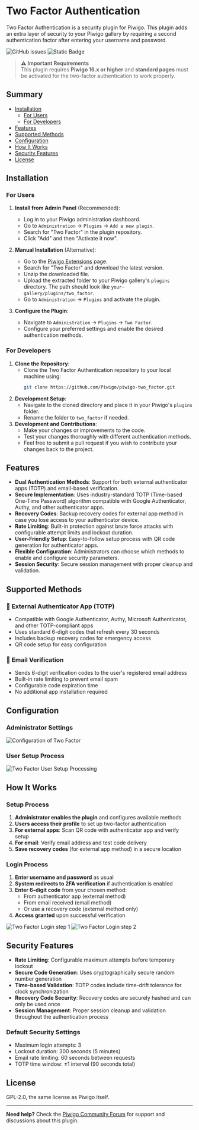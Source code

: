 # Two Factor Authentication
Two Factor Authentication is a security plugin for Piwigo. This plugin adds an extra layer of security to your Piwigo gallery by requiring a second authentication factor after entering your username and password.

![GitHub issues](https://img.shields.io/github/issues/Piwigo/piwigo-two_factor?color=yellow) ![Static Badge](https://img.shields.io/badge/v16.x+-pwg?label=piwigo)

> **⚠️ Important Requirements**  
> This plugin requires **Piwigo 16.x or higher** and **standard pages** must be activated for the two-factor authentication to work properly.

## Summary
- [Installation](#installation)
  - [For Users](#for-users)
  - [For Developers](#for-developers)
- [Features](#features)
- [Supported Methods](#supported-methods)
- [Configuration](#configuration)
- [How It Works](#how-it-works)
- [Security Features](#security-features)
- [License](#license)

## Installation
### For Users
1. **Install from Admin Panel** (Recommended):
   - Log in to your Piwigo administration dashboard.
   - Go to `Administration` → `Plugins` → `Add a new plugin`.
   - Search for "Two Factor" in the plugin repository.
   - Click "Add" and then "Activate it now".

2. **Manual Installation** (Alternative):
   - Go to the [Piwigo Extensions](https://piwigo.org/ext/) page.
   - Search for "Two Factor" and download the latest version.
   - Unzip the downloaded file.
   - Upload the extracted folder to your Piwigo gallery's `plugins` directory. The path should look like `your-gallery/plugins/two_factor`.
   - Go to `Administration` → `Plugins` and activate the plugin.

3. **Configure the Plugin**:
   - Navigate to `Administration` → `Plugins` → `Two Factor`.
   - Configure your preferred settings and enable the desired authentication methods.

### For Developers
1. **Clone the Repository**:
   - Clone the Two Factor Authentication repository to your local machine using:
     ```bash
     git clone https://github.com/Piwigo/piwigo-two_factor.git
     ```
2. **Development Setup**:
   - Navigate to the cloned directory and place it in your Piwigo's `plugins` folder.
   - Rename the folder to `two_factor` if needed.
3. **Development and Contributions**:
   - Make your changes or improvements to the code.
   - Test your changes thoroughly with different authentication methods.
   - Feel free to submit a pull request if you wish to contribute your changes back to the project.

## Features
- **Dual Authentication Methods**: Support for both external authenticator apps (TOTP) and email-based verification.
- **Secure Implementation**: Uses industry-standard TOTP (Time-based One-Time Password) algorithm compatible with Google Authenticator, Authy, and other authenticator apps.
- **Recovery Codes**: Backup recovery codes for external app method in case you lose access to your authenticator device.
- **Rate Limiting**: Built-in protection against brute force attacks with configurable attempt limits and lockout duration.
- **User-Friendly Setup**: Easy-to-follow setup process with QR code generation for authenticator apps.
- **Flexible Configuration**: Administrators can choose which methods to enable and configure security parameters.
- **Session Security**: Secure session management with proper cleanup and validation.

## Supported Methods

### 🔐 External Authenticator App (TOTP)
- Compatible with Google Authenticator, Authy, Microsoft Authenticator, and other TOTP-compliant apps
- Uses standard 6-digit codes that refresh every 30 seconds
- Includes backup recovery codes for emergency access
- QR code setup for easy configuration

### 📧 Email Verification
- Sends 6-digit verification codes to the user's registered email address
- Built-in rate limiting to prevent email spam
- Configurable code expiration time
- No additional app installation required

## Configuration

### Administrator Settings
![Configuration of Two Factor](https://sandbox.piwigo.com/uploads/4/y/1/4y1zzhnrnw//2025/07/06/20250706152431-26426f0b.png)

### User Setup Process
![Two Factor User Setup Processing](https://sandbox.piwigo.com/uploads/4/y/1/4y1zzhnrnw//2025/07/06/20250706152434-7abac417.png)

## How It Works

### Setup Process
1. **Administrator enables the plugin** and configures available methods
2. **Users access their profile** to set up two-factor authentication
3. **For external apps**: Scan QR code with authenticator app and verify setup
4. **For email**: Verify email address and test code delivery
5. **Save recovery codes** (for external app method) in a secure location

### Login Process
1. **Enter username and password** as usual
2. **System redirects to 2FA verification** if authentication is enabled
3. **Enter 6-digit code** from your chosen method:
   - From authenticator app (external method)
   - From email received (email method)
   - Or use a recovery code (external method only)
4. **Access granted** upon successful verification

![Two Factor Login step 1](https://sandbox.piwigo.com/uploads/4/y/1/4y1zzhnrnw//2025/07/06/20250706152435-b0193edc.png)
![Two Factor Login step 2](https://sandbox.piwigo.com/uploads/4/y/1/4y1zzhnrnw//2025/07/06/20250706152436-2165f0fb.png)


## Security Features

- **Rate Limiting**: Configurable maximum attempts before temporary lockout
- **Secure Code Generation**: Uses cryptographically secure random number generation
- **Time-based Validation**: TOTP codes include time-drift tolerance for clock synchronization
- **Recovery Code Security**: Recovery codes are securely hashed and can only be used once
- **Session Management**: Proper session cleanup and validation throughout the authentication process

### Default Security Settings
- Maximum login attempts: 3
- Lockout duration: 300 seconds (5 minutes)
- Email rate limiting: 60 seconds between requests
- TOTP time window: ±1 interval (90 seconds total)

## License
GPL-2.0, the same license as Piwigo itself.

---

**Need help?** Check the [Piwigo Community Forum](https://piwigo.org/forum/) for support and discussions about this plugin.
